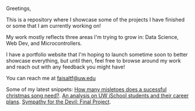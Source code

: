 Greetings,

This is a repository where I showcase some of the projects I have finished or some that I am currently working on!

My work mostly reflects three areas I'm trying to grow in: Data Science, Web Dev, and Microcontrollers.

I have a portfolio website that I'm hoping to launch sometime soon to better showcase everything, but until then, feel free to browse around my work and reach out with any feedback you might have!

You can reach me at faisaltf@uw.edu

Some of my latest snippets:
[How many misletoes does a sucessful christmas song need?](http://faisaltf.github.io/christmasOccuranceV2.html).
[An analysis on UW iSchool students and their career plans](http://faisaltf.github.io/poll1Analysis.html).
[Sympathy for the Devil: Final Project](http://faisaltf.github.io/omarsStory/).
<!--
**FaisalTF/FaisalTF** is a ✨ _special_ ✨ repository because its `README.md` (this file) appears on your GitHub profile.

Here are some ideas to get you started:

- 🔭 I’m currently working on ...
- 🌱 I’m currently learning ...
- 👯 I’m looking to collaborate on ...
- 🤔 I’m looking for help with ...
- 💬 Ask me about ...
- 📫 How to reach me: ...
- 😄 Pronouns: ...
- ⚡ Fun fact: ...
-->
